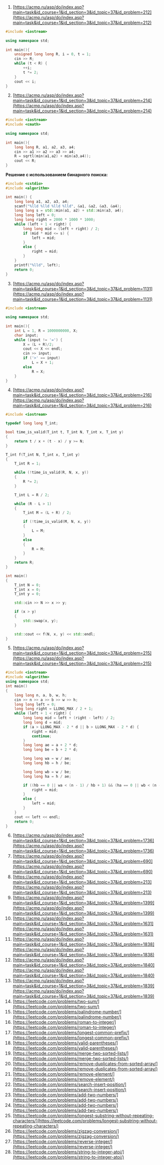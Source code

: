001. [https://acmp.ru/asp/do/index.asp?main=task&id_course=1&id_section=3&id_topic=37&id_problem=212](https://acmp.ru/asp/do/index.asp?main=task&id_course=1&id_section=3&id_topic=37&id_problem=212)  
```c++
#include <iostream>
 
using namespace std;
 
int main(){
    unsigned long long R, i = 0, t = 1;
    cin >> R;
    while (t < R) {
        ++i;
        t *= 2;
    }
    cout << i;
}
```
002. [https://acmp.ru/asp/do/index.asp?main=task&id_course=1&id_section=3&id_topic=37&id_problem=214](https://acmp.ru/asp/do/index.asp?main=task&id_course=1&id_section=3&id_topic=37&id_problem=214)  
```c++
#include <iostream>
#include <cmath>
  
using namespace std;
  
int main(){
    long long R, a1, a2, a3, a4;
    cin >> a1 >> a2 >> a3 >> a4;
    R = sqrtl(min(a1,a2) + min(a3,a4));
    cout << R;
}
```
**Решение с использованием бинарного поиска:**  
```c++
#include <cstdio>
#include <algorithm>

int main() {
	long long a1, a2, a3, a4;
	scanf("%lld %lld %lld %lld", &a1, &a2, &a3, &a4);
	long long s = std::min(a1, a2) + std::min(a3, a4);
	long long left = 0;
	long long right = 2000 * 1000 * 1000;
	while (left + 1 < right) {
		long long mid = (left + right) / 2;
		if (mid * mid <= s) {
			left = mid;
		}
		else {
			right = mid;
		}
	}
	printf("%lld", left);
	return 0;
}
```
003. [https://acmp.ru/asp/do/index.asp?main=task&id_course=1&id_section=3&id_topic=37&id_problem=1131](https://acmp.ru/asp/do/index.asp?main=task&id_course=1&id_section=3&id_topic=37&id_problem=1131)  
```c++
#include <iostream>
 
using namespace std;
 
int main(){
    int L = 1, R = 1000000000, X;
    char input;
    while (input != '=') {
        X = (L + R)/2;
        cout << X << endl;
        cin >> input;
        if ('>' == input)
            L = X + 1;
        else
            R = X;
    }
}
```
004. [https://acmp.ru/asp/do/index.asp?main=task&id_course=1&id_section=3&id_topic=37&id_problem=216](https://acmp.ru/asp/do/index.asp?main=task&id_course=1&id_section=3&id_topic=37&id_problem=216)  
```c++
#include <iostream>

typedef long long T_int;

bool time_is_valid(T_int t, T_int N, T_int x, T_int y)
{
	return t / x + (t - x) / y >= N;
}

T_int f(T_int N, T_int x, T_int y)
{
	T_int R = 1;

	while (!time_is_valid(R, N, x, y))
	{
		R *= 2;
	}

	T_int L = R / 2;

	while (R - L > 1)
	{
		T_int M = (L + R) / 2;

		if (!time_is_valid(M, N, x, y))
		{
			L = M;
		}
		else
		{
			R = M;
		}
	}
	return R;
}

int main()
{
	T_int N = 0;
	T_int x = 0;
	T_int y = 0;

	std::cin >> N >> x >> y;

	if (x > y)
	{
		std::swap(x, y);
	}

	std::cout << f(N, x, y) << std::endl;
}

```
005. [https://acmp.ru/asp/do/index.asp?main=task&id_course=1&id_section=3&id_topic=37&id_problem=215](https://acmp.ru/asp/do/index.asp?main=task&id_course=1&id_section=3&id_topic=37&id_problem=215)  
```c++
#include <iostream>
#include <algorithm>
using namespace std;
int main()
{
	long long n, a, b, w, h;
	cin >> n >> a >> b >> w >> h;
	long long left = 0;
	long long right = LLONG_MAX / 2 + 1;
	while (left + 1 < right) {
		long long mid = left + (right - left) / 2;
		long long d = mid;
		if (a > LLONG_MAX - 2 * d || b > LLONG_MAX - 2 * d) {
			right = mid;
			continue;
		}
		long long ae = a + 2 * d;
		long long be = b + 2 * d;

		long long wa = w / ae;
		long long hb = h / be;

		long long wb = w / be;
		long long ha = h / ae;

		if ((hb == 0 || wa < (n - 1) / hb + 1) && (ha == 0 || wb < (n - 1) / ha + 1)) {
			right = mid;
		}
		else {
			left = mid;
		}
	}
	cout << left << endl;
	return 0;
}
```
006. [https://acmp.ru/asp/do/index.asp?main=task&id_course=1&id_section=3&id_topic=37&id_problem=1736](https://acmp.ru/asp/do/index.asp?main=task&id_course=1&id_section=3&id_topic=37&id_problem=1736)  
007. [https://acmp.ru/asp/do/index.asp?main=task&id_course=1&id_section=3&id_topic=37&id_problem=690](https://acmp.ru/asp/do/index.asp?main=task&id_course=1&id_section=3&id_topic=37&id_problem=690)  
008. [https://acmp.ru/asp/do/index.asp?main=task&id_course=1&id_section=3&id_topic=37&id_problem=213](https://acmp.ru/asp/do/index.asp?main=task&id_course=1&id_section=3&id_topic=37&id_problem=213)  
009. [https://acmp.ru/asp/do/index.asp?main=task&id_course=1&id_section=3&id_topic=37&id_problem=1399](https://acmp.ru/asp/do/index.asp?main=task&id_course=1&id_section=3&id_topic=37&id_problem=1399)  
010. [https://acmp.ru/asp/do/index.asp?main=task&id_course=1&id_section=3&id_topic=37&id_problem=1631](https://acmp.ru/asp/do/index.asp?main=task&id_course=1&id_section=3&id_topic=37&id_problem=1631)  
011. [https://acmp.ru/asp/do/index.asp?main=task&id_course=1&id_section=3&id_topic=37&id_problem=1838](https://acmp.ru/asp/do/index.asp?main=task&id_course=1&id_section=3&id_topic=37&id_problem=1838)  
012. [https://acmp.ru/asp/do/index.asp?main=task&id_course=1&id_section=3&id_topic=37&id_problem=1840](https://acmp.ru/asp/do/index.asp?main=task&id_course=1&id_section=3&id_topic=37&id_problem=1840)  
013. [https://acmp.ru/asp/do/index.asp?main=task&id_course=1&id_section=3&id_topic=37&id_problem=1839](https://acmp.ru/asp/do/index.asp?main=task&id_course=1&id_section=3&id_topic=37&id_problem=1839)  
014. [https://leetcode.com/problems/two-sum/](https://leetcode.com/problems/two-sum/)  
015. [https://leetcode.com/problems/palindrome-number/](https://leetcode.com/problems/palindrome-number/)  
016. [https://leetcode.com/problems/roman-to-integer/](https://leetcode.com/problems/roman-to-integer/)  
017. [https://leetcode.com/problems/longest-common-prefix/](https://leetcode.com/problems/longest-common-prefix/)  
018. [https://leetcode.com/problems/valid-parentheses/](https://leetcode.com/problems/valid-parentheses/)
019. [https://leetcode.com/problems/merge-two-sorted-lists/](https://leetcode.com/problems/merge-two-sorted-lists/)
020. [https://leetcode.com/problems/remove-duplicates-from-sorted-array/](https://leetcode.com/problems/remove-duplicates-from-sorted-array/)
021. [https://leetcode.com/problems/remove-element/](https://leetcode.com/problems/remove-element/)
022. [https://leetcode.com/problems/search-insert-position/](https://leetcode.com/problems/search-insert-position/)
023. [https://leetcode.com/problems/add-two-numbers/](https://leetcode.com/problems/add-two-numbers/)
024. [https://leetcode.com/problems/add-two-numbers/](https://leetcode.com/problems/add-two-numbers/)
025. [https://leetcode.com/problems/longest-substring-without-repeating-characters/](https://leetcode.com/problems/longest-substring-without-repeating-characters/)
026. [https://leetcode.com/problems/zigzag-conversion/](https://leetcode.com/problems/zigzag-conversion/)
027. [https://leetcode.com/problems/reverse-integer/](https://leetcode.com/problems/reverse-integer/)
028. [https://leetcode.com/problems/string-to-integer-atoi/](https://leetcode.com/problems/string-to-integer-atoi/)

